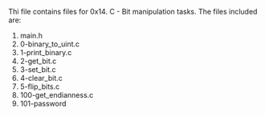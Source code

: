 Thi file contains files for 0x14. C - Bit manipulation tasks. The files included are:
1. main.h
2. 0-binary_to_uint.c
3. 1-print_binary.c
4. 2-get_bit.c
5. 3-set_bit.c
6. 4-clear_bit.c
7. 5-flip_bits.c
8. 100-get_endianness.c
9. 101-password
